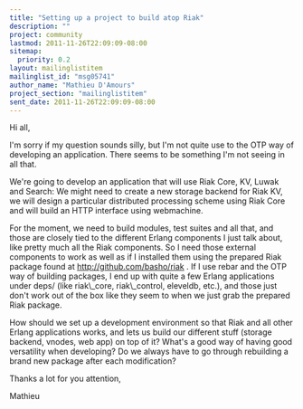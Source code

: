 ```yaml
---
title: "Setting up a project to build atop Riak"
description: ""
project: community
lastmod: 2011-11-26T22:09:09-08:00
sitemap:
  priority: 0.2
layout: mailinglistitem
mailinglist_id: "msg05741"
author_name: "Mathieu D'Amours"
project_section: "mailinglistitem"
sent_date: 2011-11-26T22:09:09-08:00
---
```



Hi all,

I'm sorry if my question sounds silly, but I'm not quite use to the OTP way
of developing an application. There seems to be something I'm not seeing in
all that.

We're going to develop an application that will use Riak Core, KV, Luwak
and Search: We might need to create a new storage backend for Riak KV, we
will design a particular distributed processing scheme using Riak Core and
will build an HTTP interface using webmachine.

For the moment, we need to build modules, test suites and all that, and
those are closely tied to the different Erlang components I just talk
about, like pretty much all the Riak components. So I need those external
components to work as well as if I installed them using the prepared Riak
package found at http://github.com/basho/riak . If I use rebar and the OTP
way of building packages, I end up with quite a few Erlang applications
under deps/ (like riak\\_core, riak\\_control, eleveldb, etc.), and those just
don't work out of the box like they seem to when we just grab the prepared
Riak package.

How should we set up a development environment so that Riak and all other
Erlang applications works, and lets us build our different stuff (storage
backend, vnodes, web app) on top of it? What's a good way of having good
versatility when developing? Do we always have to go through rebuilding a
brand new package after each modification?

Thanks a lot for you attention,

Mathieu
